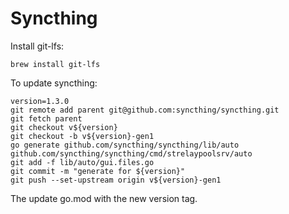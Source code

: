 # Syncthing

Install git-lfs:
```
brew install git-lfs
```

To update syncthing:
```
version=1.3.0
git remote add parent git@github.com:syncthing/syncthing.git
git fetch parent
git checkout v${version}
git checkout -b v${version}-gen1
go generate github.com/syncthing/syncthing/lib/auto github.com/syncthing/syncthing/cmd/strelaypoolsrv/auto
git add -f lib/auto/gui.files.go
git commit -m "generate for ${version}"
git push --set-upstream origin v${version}-gen1
```

The update go.mod with the new version tag.